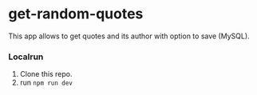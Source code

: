 # get-random-quotes

This app allows to get quotes and its author with option to save (MySQL).

### Localrun
1. Clone this repo.
2. run ```npm run dev```